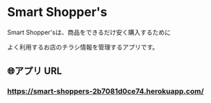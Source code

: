 <h1>Smart Shopper's</h1>
Smart Shopper'sは、商品をできるだけ安く購入するために

よく利用するお店のチラシ情報を管理するアプリです。


## :globe_with_meridians:アプリ URL

### **https://smart-shoppers-2b7081d0ce74.herokuapp.com/** 
